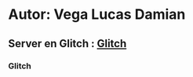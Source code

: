 # Autor: Vega Lucas Damian
## Server en Glitch : [Glitch](https://frequent-gigantic-lemongrass.glitch.me)
### Glitch